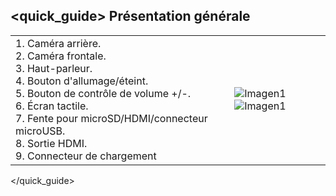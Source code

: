 ## <quick_guide> Présentation générale

|  |  |
|:-------|:-------|
|1. Caméra arrière.<br> 2.	Caméra frontale.<br> 3.	Haut-parleur.<br> 4.	Bouton d'allumage/éteint.<br> 5. Bouton de contrôle de volume +/-.<br> 6.	Écran tactile.<br> 7.	Fente pour microSD/HDMI/connecteur microUSB.<br> 8.	Sortie HDMI.<br> 9.	Connecteur de chargement<br>  | ![Imagen1](http://static.energysistem.com/images/manuals/39530/535565e5544ec.jpg) ![Imagen1](http://static.energysistem.com/images/manuals/39530/535565f242a11.jpg)|
</quick_guide>
